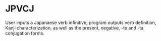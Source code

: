 # JPVCJ
User inputs a Japanaese verb infinitive, program outputs verb definition, Kanji characterization, as well as the present, negative, -te and -ta conjugation forms. 
